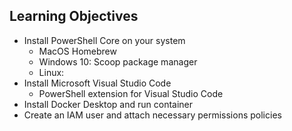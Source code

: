 ## Learning Objectives

* Install PowerShell Core on your system
  * MacOS Homebrew
  * Windows 10: Scoop package manager
  * Linux: 
* Install Microsoft Visual Studio Code
  * PowerShell extension for Visual Studio Code
* Install Docker Desktop and run container
* Create an IAM user and attach necessary permissions policies